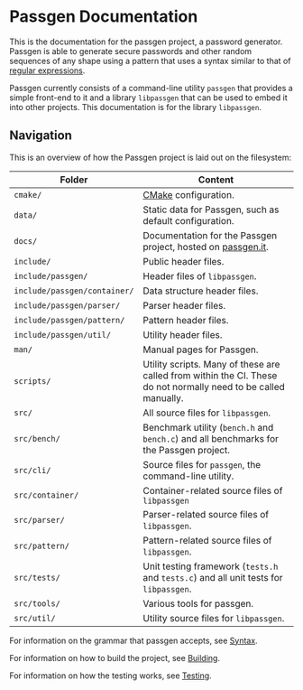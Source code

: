 # Passgen Documentation

This is the documentation for the passgen project, a password generator.
Passgen is able to generate secure passwords and other random sequences of any
shape using a pattern that uses a syntax similar to that of [regular
expressions][regex].

Passgen currently consists of a command-line utility `passgen` that provides a
simple front-end to it and a library `libpassgen` that can be used to embed it
into other projects. This documentation is for the library `libpassgen`.

[regex]: https://en.wikipedia.org/wiki/Regular_expression

## Navigation

This is an overview of how the Passgen project is laid out on the filesystem:

| Folder | Content |
| --- | --- |
| `cmake/` | [CMake][] configuration. |
| `data/` | Static data for Passgen, such as default configuration. |
| `docs/` | Documentation for the Passgen project, hosted on [passgen.it][]. |
| `include/` | Public header files. |
| `include/passgen/` | Header files of `libpassgen`. |
| `include/passgen/container/` | Data structure header files. |
| `include/passgen/parser/` | Parser header files. |
| `include/passgen/pattern/` | Pattern header files. |
| `include/passgen/util/` | Utility header files. |
| `man/` | Manual pages for Passgen. |
| `scripts/` | Utility scripts. Many of these are called from within the CI. These do not normally need to be called manually. |
| `src/` | All source files for `libpassgen`. |
| `src/bench/` | Benchmark utility (`bench.h` and `bench.c`) and all benchmarks for the Passgen project. |
| `src/cli/` | Source files for `passgen`, the command-line utility. |
| `src/container/` | Container-related source files of `libpassgen` |
| `src/parser/` | Parser-related source files of `libpassgen`. |
| `src/pattern/` | Pattern-related source files of `libpassgen`. |
| `src/tests/` | Unit testing framework (`tests.h` and `tests.c`) and all unit tests for `libpassgen`. |
| `src/tools/` | Various tools for passgen. |
| `src/util/` | Utility source files for `libpassgen`. |

[passgen.it]: https://passgen.it
[CMake]: https://cmake.org/

For information on the grammar that passgen accepts, see [Syntax](syntax.md).

For information on how to build the project, see [Building](development/building.md).

For information on how the testing works, see [Testing](development/tooling/testing.md).
